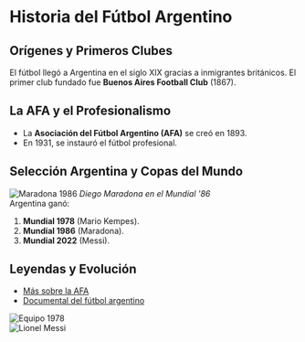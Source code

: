 # Historia del Fútbol Argentino  

## Orígenes y Primeros Clubes  
El fútbol llegó a Argentina en el siglo XIX gracias a inmigrantes británicos. El primer club fundado fue **Buenos Aires Football Club** (1867).  

## La AFA y el Profesionalismo  
- La **Asociación del Fútbol Argentino (AFA)** se creó en 1893.  
- En 1931, se instauró el fútbol profesional.  

## Selección Argentina y Copas del Mundo  
![Maradona 1986](https://upload.wikimedia.org/wikipedia/commons/thumb/2/2c/Maradona-Mundial_86_con_la_copa.JPG/500px-Maradona-Mundial_86_con_la_copa.JPG) *Diego Maradona en el Mundial '86*  
Argentina ganó:  
1. **Mundial 1978** (Mario Kempes).  
2. **Mundial 1986** (Maradona).  
3. **Mundial 2022** (Messi).  

## Leyendas y Evolución  
- [Más sobre la AFA](https://www.afa.com.ar)  
- [Documental del fútbol argentino](https://youtube.com/doc-argentina)  

![Equipo 1978](https://papelitos.com.ar/assets/files/nota_e480c784c0240b50559831ab24be802d.jpg)  
![Lionel Messi](https://images.pagina12.com.ar/styles/focal_16_9_960x540/public/2023-01/692933-leo-20messi-20copa-20del-20mundo.jpeg?h=fcdc4171&itok=Hw7zFlPl)  